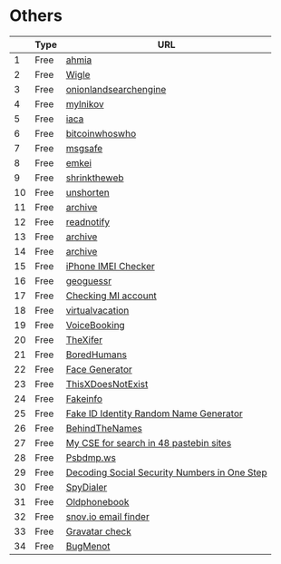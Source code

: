 # Others
|     | Type   | URL |
| --- | --- | --- |
| 1 | Free |  [ahmia](https://ahmia.fi/) |
| 2 | Free |  [Wigle](https://wigle.net/) |
| 3 | Free |  [onionlandsearchengine](https://onionlandsearchengine.com/) |
| 4 | Free |  [mylnikov](https://api.mylnikov.org/geolocation/wifi?v=1.1&data=open&bssid=%7BBSSID%7D) |
| 5 | Free |  [iaca](https://iaca-darkweb-tools.com/) |
| 6 | Free |  [bitcoinwhoswho](https://www.bitcoinwhoswho.com/) |
| 7 | Free |  [msgsafe](https://www.msgsafe.io/) |
| 8 | Free |  [emkei](https://emkei.cz/) |
| 9 | Free |  [shrinktheweb](https://shrinktheweb.com/) |
| 10 | Free |  [unshorten](https://unshorten.it/) |
| 11 | Free |  [archive](https://web.archive.org/web/20151110195654/http:/www.updates4news.com:80/kyledata/) |
| 12 | Free |  [readnotify](https://www.readnotify.com/) |
| 13 | Free |  [archive](https://archive.org/details/consumer_information_db) |
| 14 | Free |  [archive](https://archive.org/details/LIUsers.7z) |
| 15 | Free |  [iPhone IMEI Checker](https://www.imeipro.info/check_imei_iphone.html) |
| 16 | Free |  [geoguessr](https://www.geoguessr.com/) |
| 17 | Free |  [Checking MI account](https://www.checkmi.info/) |
| 18 | Free |  [virtualvacation](https://virtualvacation.us/) |
| 19 | Free |  [VoiceBooking](https://www.voicebooking.com/en/free-voice-over-generator) |
| 20 | Free |  [TheXifer](https://www.thexifer.net) |
| 21 | Free |  [BoredHumans](https://boredhumans.com/faces.php) |
| 22 | Free |  [Face Generator](https://generated.photos/face-generator/) |
| 23 | Free |  [ThisXDoesNotExist](https://thisxdoesnotexist.com) |
| 24 | Free |  [Fakeinfo](https://fakeinfo.net/) |
| 25 | Free |  [Fake ID Identity Random Name Generator](https://www.elfqrin.com/fakeid.php) |
| 26 | Free |  [BehindTheNames](https://www.behindthename.com) |
| 27 | Free |  [My CSE for search in 48 pastebin sites](https://cipher387.github.io/pastebinsearchengines/) |
| 28 | Free |  [Psbdmp.ws](https://psbdmp.ws) |
| 29 | Free |  [Decoding Social Security Numbers in One Step](https://stevemorse.org/ssn/ssn.html) |
| 30 | Free |  [SpyDialer](https://www.spydialer.com/) |
| 31 | Free |  [Oldphonebook](http://www.oldphonebook.com/) |
| 32 | Free |  [snov.io email finder](https://snov.io/email-finder) |
| 33 | Free |  [Gravatar check](https://en.gravatar.com/site/check/) |
| 34 | Free |  [BugMenot](http://bugmenot.com) |
